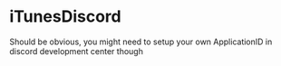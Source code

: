 # iTunesDiscord
Should be obvious, you might need to setup your own ApplicationID in discord development center though
